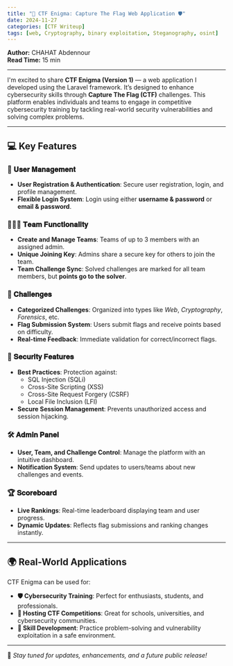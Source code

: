 ```yaml
---
title: "🚀 CTF Enigma: Capture The Flag Web Application 🛡️"
date: 2024-11-27
categories: [CTF Writeup]
tags: [web, Cryptography, binary exploitation, Steganography, osint]
---
```


**Author:** CHAHAT Abdennour  
**Read Time:** 15 min  

---

I'm excited to share **CTF Enigma (Version 1)** — a web application I developed using the Laravel framework. It’s designed to enhance cybersecurity skills through **Capture The Flag (CTF)** challenges. This platform enables individuals and teams to engage in competitive cybersecurity training by tackling real-world security vulnerabilities and solving complex problems.

---

## 💻 Key Features

### 👤 𝐔𝐬𝐞𝐫 𝐌𝐚𝐧𝐚𝐠𝐞𝐦𝐞𝐧𝐭
- **User Registration & Authentication**: Secure user registration, login, and profile management.
- **Flexible Login System**: Login using either **username & password** or **email & password**.

### 🧑‍🤝‍🧑 𝐓𝐞𝐚𝐦 𝐅𝐮𝐧𝐜𝐭𝐢𝐨𝐧𝐚𝐥𝐢𝐭𝐲
- **Create and Manage Teams**: Teams of up to 3 members with an assigned admin.
- **Unique Joining Key**: Admins share a secure key for others to join the team.
- **Team Challenge Sync**: Solved challenges are marked for all team members, but **points go to the solver**.

### 🧠 𝐂𝐡𝐚𝐥𝐥𝐞𝐧𝐠𝐞𝐬
- **Categorized Challenges**: Organized into types like *Web*, *Cryptography*, *Forensics*, etc.
- **Flag Submission System**: Users submit flags and receive points based on difficulty.
- **Real-time Feedback**: Immediate validation for correct/incorrect flags.

### 🔐 𝐒𝐞𝐜𝐮𝐫𝐢𝐭𝐲 𝐅𝐞𝐚𝐭𝐮𝐫𝐞𝐬
- **Best Practices**: Protection against:
  - SQL Injection (SQLi)
  - Cross-Site Scripting (XSS)
  - Cross-Site Request Forgery (CSRF)
  - Local File Inclusion (LFI)
- **Secure Session Management**: Prevents unauthorized access and session hijacking.

### 🛠️ 𝐀𝐝𝐦𝐢𝐧 𝐏𝐚𝐧𝐞𝐥
- **User, Team, and Challenge Control**: Manage the platform with an intuitive dashboard.
- **Notification System**: Send updates to users/teams about new challenges and events.

### 🏆 𝐒𝐜𝐨𝐫𝐞𝐛𝐨𝐚𝐫𝐝
- **Live Rankings**: Real-time leaderboard displaying team and user progress.
- **Dynamic Updates**: Reflects flag submissions and ranking changes instantly.

---

## 🌍 Real-World Applications

CTF Enigma can be used for:

- **🛡️ Cybersecurity Training**: Perfect for enthusiasts, students, and professionals.
- **🏁 Hosting CTF Competitions**: Great for schools, universities, and cybersecurity communities.
- **🧩 Skill Development**: Practice problem-solving and vulnerability exploitation in a safe environment.

---

🔗 *Stay tuned for updates, enhancements, and a future public release!*
